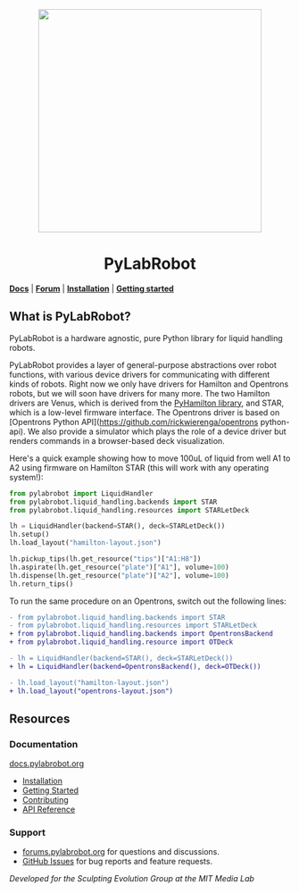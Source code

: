 <div style="text-align: center" align="center">
<img width="400" src=".github/img/logo.png" />
<h1>PyLabRobot</h1>
</div>

[**Docs**](https://docs.pylabrobot.org) | [**Forum**](https://forums.pylabrobot.org) | [**Installation**](https://docs.pylabrobot.org/installation.html) | [**Getting started**](https://docs.pylabrobot.org/basic.html)

## What is PyLabRobot?

PyLabRobot is a hardware agnostic, pure Python library for liquid handling robots.

PyLabRobot provides a layer of general-purpose abstractions over robot functions, with various device drivers for communicating with different kinds of robots. Right now we only have drivers for Hamilton and Opentrons robots, but we will soon have drivers for many more. The two Hamilton drivers are Venus, which is derived from the [PyHamilton library](https://github.com/dgretton/pyhamilton), and STAR, which is a low-level firmware interface. The Opentrons driver is based on [Opentrons Python API](https://github.com/rickwierenga/opentrons python-api). We also provide a simulator which plays the role of a device driver but renders commands in a browser-based deck visualization.

Here's a quick example showing how to move 100uL of liquid from well A1 to A2 using firmware on Hamilton STAR (this will work with any operating system!):

```python
from pylabrobot import LiquidHandler
from pylabrobot.liquid_handling.backends import STAR
from pylabrobot.liquid_handling.resources import STARLetDeck

lh = LiquidHandler(backend=STAR(), deck=STARLetDeck())
lh.setup()
lh.load_layout("hamilton-layout.json")

lh.pickup_tips(lh.get_resource("tips")["A1:H8"])
lh.aspirate(lh.get_resource("plate")["A1"], volume=100)
lh.dispense(lh.get_resource("plate")["A2"], volume=100)
lh.return_tips()
```

To run the same procedure on an Opentrons, switch out the following lines:

```diff
- from pylabrobot.liquid_handling.backends import STAR
- from pylabrobot.liquid_handling.resources import STARLetDeck
+ from pylabrobot.liquid_handling.backends import OpentronsBackend
+ from pylabrobot.liquid_handling.resource import OTDeck

- lh = LiquidHandler(backend=STAR(), deck=STARLetDeck())
+ lh = LiquidHandler(backend=OpentronsBackend(), deck=OTDeck())

- lh.load_layout("hamilton-layout.json")
+ lh.load_layout("opentrons-layout.json")
```

## Resources

### Documentation

[docs.pylabrobot.org](https://docs.pylabrobot.org)

- [Installation](https://docs.pylabrobot.org/installation.html)
- [Getting Started](https://docs.pylabrobot.org/basic.html)
- [Contributing](CONTRIBUTING.md)
- [API Reference](https://docs.pylabrobot.org/pylabrobot.html)

### Support

- [forums.pylabrobot.org](https://forums.pylabrobot.org) for questions and discussions.
- [GitHub Issues](https://github.com/pylabrobot/pylabrobot/issues) for bug reports and feature requests.

_Developed for the Sculpting Evolution Group at the MIT Media Lab_

